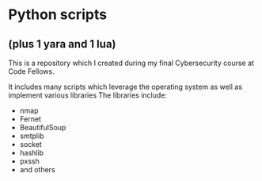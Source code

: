 # Python scripts
## (plus 1 yara and 1 lua)

This is a repository which I created during my final Cybersecurity course at Code Fellows. 

It includes many scripts which leverage the operating system as well as implement various libraries
The libraries include:
- nmap
- Fernet
- BeautifulSoup
- smtplib
- socket
- hashlib
- pxssh
- and others
